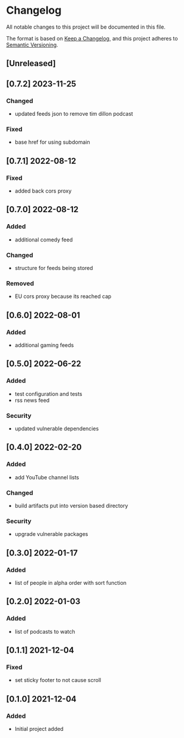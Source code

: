# Changelog

All notable changes to this project will be documented in this file.

The format is based on [Keep a Changelog](https://keepachangelog.com/en/1.0.0/),
and this project adheres to [Semantic Versioning](https://semver.org/spec/v2.0.0.html).

## [Unreleased]

## [0.7.2] 2023-11-25

### Changed

- updated feeds json to remove tim dillon podcast

### Fixed

- base href for using subdomain

## [0.7.1] 2022-08-12

### Fixed

- added back cors proxy

## [0.7.0] 2022-08-12

### Added

- additional comedy feed

### Changed

- structure for feeds being stored

### Removed

- EU cors proxy because its reached cap

## [0.6.0] 2022-08-01

### Added

- additional gaming feeds

## [0.5.0] 2022-06-22

### Added

- test configuration and tests
- rss news feed

### Security

- updated vulnerable dependencies

## [0.4.0] 2022-02-20

### Added

- add YouTube channel lists

### Changed

- build artifacts put into version based directory

### Security

- upgrade vulnerable packages

## [0.3.0] 2022-01-17

### Added

- list of people in alpha order with sort function

## [0.2.0] 2022-01-03

### Added

- list of podcasts to watch

## [0.1.1] 2021-12-04

### Fixed

- set sticky footer to not cause scroll

## [0.1.0] 2021-12-04

### Added

- Initial project added

